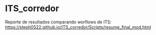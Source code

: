# ITS_corredor

Reporte de resultados comparando worflows de ITS:
https://steph0522.github.io/ITS_corredor/Scripts/resume_final_mod.html
